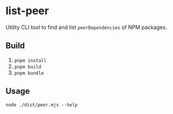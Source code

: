 # list-peer

Utility CLI tool to find and list `peerDependencies` of NPM packages.

## Build
1. `pnpm install`
1. `pnpm build`
1. `pnpm bundle`

## Usage
`node ./dist/peer.mjs --help`
